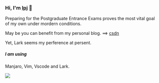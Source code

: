 ### Hi, I'm [lpj](https://brannua.github.io/about/) 👋

Preparing for the Postgraduate Entrance Exams proves the most vital goal of my own under mordern conditions.

May be you can benefit from my personal blog. ==> [csdn](https://blog.csdn.net/Brannua/)

Yet, Lark seems my perference at persent.

##### I am using

Manjaro, Vim, Vscode and Lark.

<img src="https://github-readme-stats.vercel.app/api/top-langs/?username=Brannua&layout=compact&langs_count=6" />

